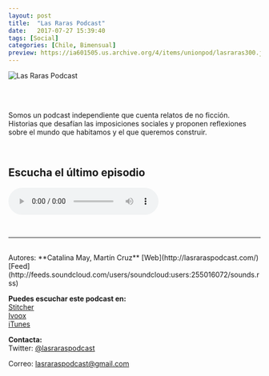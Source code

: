 ```yaml
---
layout: post
title:  "Las Raras Podcast"
date:   2017-07-27 15:39:40
tags: [Social]
categories: [Chile, Bimensual]
preview: https://ia601505.us.archive.org/4/items/unionpod/lasraras300.jpg
---
```


![Las Raras Podcast](https://ia601505.us.archive.org/4/items/unionpod/lasraras500.jpg)  

<br/>  
<br/>
 
Somos un podcast independiente que cuenta relatos de no ficción. Historias que desafían las imposiciones sociales y proponen reflexiones sobre el mundo que habitamos y el que queremos construir.  

<br/>

## Escucha el último episodio  


<!--reproductor-feed=http://feeds.soundcloud.com/users/soundcloud:users:255016072/sounds.rss-->
<!--reproductor-start-->
<audio id="audio" preload="auto" controls="" src="http://feeds.soundcloud.com/stream/356444993-las_raras_podcast-la-cama-del-poliamor.mp3"></audio>
<!--reproductor-end-->

<br>


_ _ _  

<br>  
Autores: **Catalina May, Martín Cruz**  
[Web](http://lasraraspodcast.com/)  
[Feed](http://feeds.soundcloud.com/users/soundcloud:users:255016072/sounds.rss)  

**Puedes escuchar este podcast en:**  
[Stitcher](https://www.stitcher.com/podcast/las-raras-podcast)  
[Ivoox](http://www.ivoox.com/podcast-raras-podcast_sq_f1326460_1.html?utm_expid=113438436-29.eCvEPSK_RumfPBvR4kTjaw.0&utm_referrer=http%3A%2F%2Fcl.ivoox.com%2Fes%2Fescuchar-raras_nq_233812_1.html)  
[iTunes](https://itunes.apple.com/cl/podcast/las-raras-podcast/id1158546491?l=en)   


**Contacta:**  
Twitter: [@lasraraspodcast](https://twitter.com/lasraraspodcast) 

Correo: [lasraraspodcast@gmail.com](mailto:lasraraspodcast@gmail.com)  







